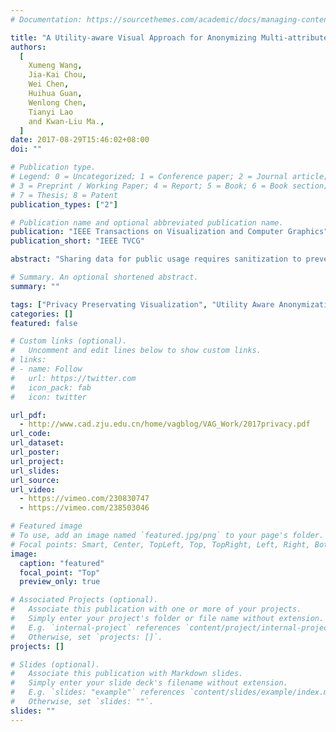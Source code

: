 ```yaml
---
# Documentation: https://sourcethemes.com/academic/docs/managing-content/

title: "A Utility-aware Visual Approach for Anonymizing Multi-attribute Tabular Data."
authors:
  [
    Xumeng Wang,
    Jia-Kai Chou,
    Wei Chen,
    Huihua Guan,
    Wenlong Chen,
    Tianyi Lao
    and Kwan-Liu Ma.,
  ]
date: 2017-08-29T15:46:02+08:00
doi: ""

# Publication type.
# Legend: 0 = Uncategorized; 1 = Conference paper; 2 = Journal article;
# 3 = Preprint / Working Paper; 4 = Report; 5 = Book; 6 = Book section;
# 7 = Thesis; 8 = Patent
publication_types: ["2"]

# Publication name and optional abbreviated publication name.
publication: "IEEE Transactions on Visualization and Computer Graphics"
publication_short: "IEEE TVCG"

abstract: "Sharing data for public usage requires sanitization to prevent sensitive information from leaking. Previous studies have presented methods for creating privacy preserving visualizations. However, few of them provide sufcient feedback to users on how much utility is reduced (or preserved) during such a process. To address this, we design a visual interface along with a data manipulation pipeline that allows users to gauge utility loss while interactively and iteratively handling privacy issues in their data. Widely known and discussed types of privacy models, i.e., syntactic anonymity and differential privacy, are integrated and compared under different use case scenarios. Case study results on a variety of examples demonstrate the effectiveness of our approach."

# Summary. An optional shortened abstract.
summary: ""

tags: ["Privacy Preservating Visualization", "Utility Aware Anonymization", "Syntactic Anonymity", "Differential Privacy"]
categories: []
featured: false

# Custom links (optional).
#   Uncomment and edit lines below to show custom links.
# links:
# - name: Follow
#   url: https://twitter.com
#   icon_pack: fab
#   icon: twitter

url_pdf:
  - http://www.cad.zju.edu.cn/home/vagblog/VAG_Work/2017privacy.pdf
url_code:
url_dataset:
url_poster:
url_project:
url_slides:
url_source:
url_video:
  - https://vimeo.com/230830747
  - https://vimeo.com/238503046

# Featured image
# To use, add an image named `featured.jpg/png` to your page's folder.
# Focal points: Smart, Center, TopLeft, Top, TopRight, Left, Right, BottomLeft, Bottom, BottomRight.
image:
  caption: "featured"
  focal_point: "Top"
  preview_only: true

# Associated Projects (optional).
#   Associate this publication with one or more of your projects.
#   Simply enter your project's folder or file name without extension.
#   E.g. `internal-project` references `content/project/internal-project/index.md`.
#   Otherwise, set `projects: []`.
projects: []

# Slides (optional).
#   Associate this publication with Markdown slides.
#   Simply enter your slide deck's filename without extension.
#   E.g. `slides: "example"` references `content/slides/example/index.md`.
#   Otherwise, set `slides: ""`.
slides: ""
---
```

